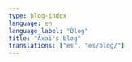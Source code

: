 ```yaml
---
type: blog-index
language: en
language_label: "Blog"
title: "Axai's blog"
translations: ["es", "es/blog/"]
---
```

